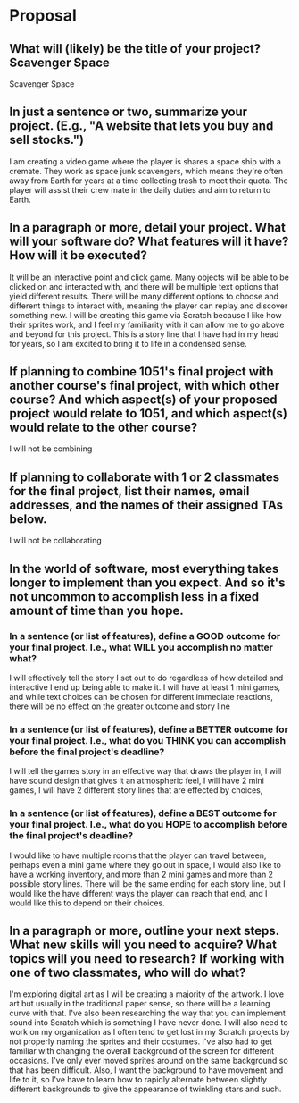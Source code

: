 # Proposal

## What will (likely) be the title of your project? Scavenger Space

Scavenger Space

## In just a sentence or two, summarize your project. (E.g., "A website that lets you buy and sell stocks.")

I am creating a video game where the player is shares a space ship with a cremate. They work as space junk scavengers, which means they're often away from Earth for years at a time collecting trash to meet their quota. The player will assist their crew mate in the daily duties and aim to return to Earth.  

## In a paragraph or more, detail your project. What will your software do? What features will it have? How will it be executed?

It will be an interactive point and click game. Many objects will be able to be clicked on and interacted with, and there will be multiple text options that yield different results. There will be many different options to choose and different things to interact with, meaning the player can replay and discover something new. I will be creating this game via Scratch because I like how their sprites work, and I feel my familiarity with it can allow me to go above and beyond for this project. This is a story line that I have had in my head for years, so I am excited to bring it to life in a condensed sense. 


## If planning to combine 1051's final project with another course's final project, with which other course? And which aspect(s) of your proposed project would relate to 1051, and which aspect(s) would relate to the other course?

I will not be combining

## If planning to collaborate with 1 or 2 classmates for the final project, list their names, email addresses, and the names of their assigned TAs below.

I will not be collaborating

## In the world of software, most everything takes longer to implement than you expect. And so it's not uncommon to accomplish less in a fixed amount of time than you hope.

### In a sentence (or list of features), define a GOOD outcome for your final project. I.e., what WILL you accomplish no matter what?

I will effectively tell the story I set out to do regardless of how detailed and interactive I end up being able to make it. I will have at least 1 mini games, and while text choices can be chosen for different immediate reactions, there will be no effect on the greater outcome and story line

### In a sentence (or list of features), define a BETTER outcome for your final project. I.e., what do you THINK you can accomplish before the final project's deadline?

I will tell the games story in an effective way that draws the player in, I will have sound design that gives it an atmospheric feel, I will have 2 mini games, I will have 2 different story lines that are effected by choices, 

### In a sentence (or list of features), define a BEST outcome for your final project. I.e., what do you HOPE to accomplish before the final project's deadline?

I would like to have multiple rooms that the player can travel between, perhaps even a mini game where they go out in space, I would also like to have a working inventory, and more than 2 mini games and more than 2 possible story lines. There will be the same ending for each story line, but I would like the have different ways the player can reach that end, and I would like this to depend on their choices. 

## In a paragraph or more, outline your next steps. What new skills will you need to acquire? What topics will you need to research? If working with one of two classmates, who will do what?

I'm exploring digital art as I will be creating a majority of the artwork. I love art but usually in the traditional paper sense, so there will be a learning curve with that. I've also been researching the way that you can implement sound into Scratch which is something I have never done. I will also need to work on my organization as I often tend to get lost in my Scratch projects by not properly naming the sprites and their costumes. I've also had to get familiar with changing the overall background of the screen for different occasions. I've only ever moved sprites around on the same background so that has been difficult. Also, I want the background to have movement and life to it, so I've have to learn how to rapidly alternate between slightly different backgrounds to give the appearance of twinkling stars and such. 
